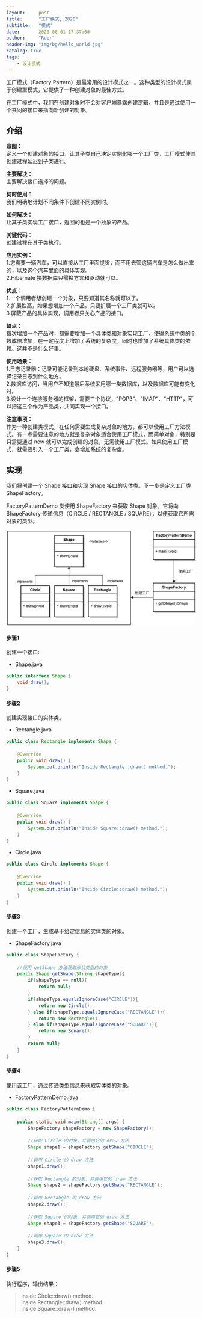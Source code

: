 ```yaml
---
layout:     post
title:      "工厂模式, 2020"
subtitle:   "模式"
date:       2020-06-01 17:37:00
author:     "Ruer"
header-img: "img/bg/hello_world.jpg"
catalog: true
tags:
    - 设计模式
---
```


工厂模式（Factory Pattern）是最常用的设计模式之一。这种类型的设计模式属于创建型模式，它提供了一种创建对象的最佳方式。

在工厂模式中，我们在创建对象时不会对客户端暴露创建逻辑，并且是通过使用一个共同的接口来指向新创建的对象。

## 介绍

<b>意图：</b>  
定义一个创建对象的接口，让其子类自己决定实例化哪一个工厂类，工厂模式使其创建过程延迟到子类进行。  

<b>主要解决：</b>  
主要解决接口选择的问题。  

<b>何时使用：</b>  
我们明确地计划不同条件下创建不同实例时。  

<b>如何解决：</b>  
让其子类实现工厂接口，返回的也是一个抽象的产品。  

<b>关键代码：</b>  
创建过程在其子类执行。  

<b>应用实例：</b>  
1.您需要一辆汽车，可以直接从工厂里面提货，而不用去管这辆汽车是怎么做出来的，以及这个汽车里面的具体实现。  
2.Hibernate 换数据库只需换方言和驱动就可以。  

<b>优点：</b>  
1.一个调用者想创建一个对象，只要知道其名称就可以了。  
2.扩展性高，如果想增加一个产品，只要扩展一个工厂类就可以。  
3.屏蔽产品的具体实现，调用者只关心产品的接口。  

<b>缺点：</b>  
每次增加一个产品时，都需要增加一个具体类和对象实现工厂，使得系统中类的个数成倍增加，在一定程度上增加了系统的复杂度，同时也增加了系统具体类的依赖。这并不是什么好事。  

<b>使用场景：</b>  
1.日志记录器：记录可能记录到本地硬盘、系统事件、远程服务器等，用户可以选择记录日志到什么地方。  
2.数据库访问，当用户不知道最后系统采用哪一类数据库，以及数据库可能有变化时。  
3.设计一个连接服务器的框架，需要三个协议，"POP3"、"IMAP"、"HTTP"，可以把这三个作为产品类，共同实现一个接口。  

<b>注意事项：</b>  
作为一种创建类模式，在任何需要生成复杂对象的地方，都可以使用工厂方法模式。有一点需要注意的地方就是复杂对象适合使用工厂模式，而简单对象，特别是只需要通过 new 就可以完成创建的对象，无需使用工厂模式。如果使用工厂模式，就需要引入一个工厂类，会增加系统的复杂度。  

## 实现

我们将创建一个 Shape 接口和实现 Shape 接口的实体类。下一步是定义工厂类 ShapeFactory。

FactoryPatternDemo 类使用 ShapeFactory 来获取 Shape 对象。它将向 ShapeFactory 传递信息（CIRCLE / RECTANGLE / SQUARE），以便获取它所需对象的类型。

![1](/img/DesignPattern/工厂模式UML.png)

#### 步骤1

创建一个接口:

* Shape.java
```java
public interface Shape {
    void draw();
}
```

#### 步骤2

创建实现接口的实体类。

* Rectangle.java
```java
public class Rectangle implements Shape {
 
    @Override
    public void draw() {
        System.out.println("Inside Rectangle::draw() method.");
    }
}
```

* Square.java
```java
public class Square implements Shape {
 
    @Override
    public void draw() {
        System.out.println("Inside Square::draw() method.");
    }
}
```

* Circle.java
```java
public class Circle implements Shape {
 
    @Override
    public void draw() {
        System.out.println("Inside Circle::draw() method.");
    }
}
```

#### 步骤3

创建一个工厂，生成基于给定信息的实体类的对象。

* ShapeFactory.java
```java
public class ShapeFactory {
    
    //使用 getShape 方法获取形状类型的对象
    public Shape getShape(String shapeType){
        if(shapeType == null){
            return null;
        }        
        if(shapeType.equalsIgnoreCase("CIRCLE")){
            return new Circle();
        } else if(shapeType.equalsIgnoreCase("RECTANGLE")){
            return new Rectangle();
        } else if(shapeType.equalsIgnoreCase("SQUARE")){
            return new Square();
        }
        return null;
    }
}
```

#### 步骤4

使用该工厂，通过传递类型信息来获取实体类的对象。

* FactoryPatternDemo.java
```java
public class FactoryPatternDemo {
 
    public static void main(String[] args) {
        ShapeFactory shapeFactory = new ShapeFactory();
 
        //获取 Circle 的对象，并调用它的 draw 方法
        Shape shape1 = shapeFactory.getShape("CIRCLE");
 
        //调用 Circle 的 draw 方法
        shape1.draw();
 
        //获取 Rectangle 的对象，并调用它的 draw 方法
        Shape shape2 = shapeFactory.getShape("RECTANGLE");
 
        //调用 Rectangle 的 draw 方法
        shape2.draw();
 
        //获取 Square 的对象，并调用它的 draw 方法
        Shape shape3 = shapeFactory.getShape("SQUARE");
 
        //调用 Square 的 draw 方法
        shape3.draw();
    }
}
```

#### 步骤5

执行程序，输出结果：

> Inside Circle::draw() method.  
> Inside Rectangle::draw() method.  
> Inside Square::draw() method.  
